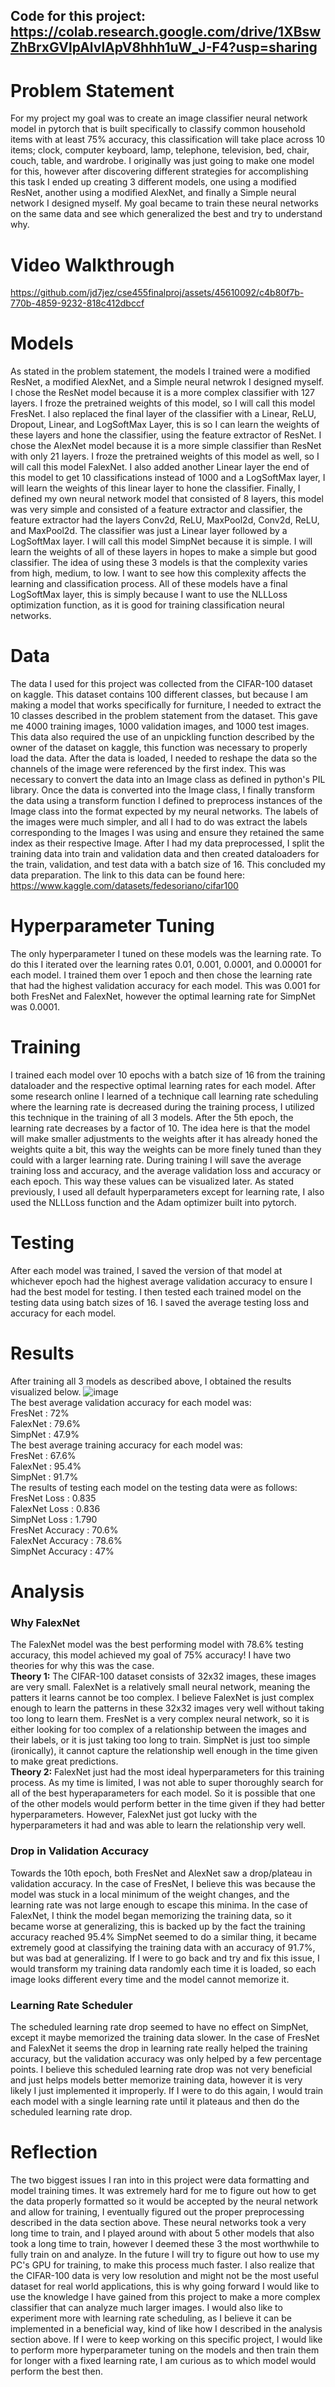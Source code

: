 ## Code for this project: https://colab.research.google.com/drive/1XBswZhBrxGVlpAlvlApV8hhh1uW_J-F4?usp=sharing
# Problem Statement
For my project my goal was to create an image classifier neural network model in pytorch that is built specifically to classify common household items with at least 75% accuracy, this classification will take place across 10 items; clock, computer keyboard, lamp, telephone, television, bed, chair, couch, table, and wardrobe. I originally was just going to make one model for this, however after discovering different strategies for accomplishing this task I ended up creating 3 different models, one using a modified ResNet, another using a modified AlexNet, and finally a Simple neural network I designed myself. My goal became to train these neural networks on the same data and see which generalized the best and try to understand why.
# Video Walkthrough
https://github.com/jd7jez/cse455finalproj/assets/45610092/c4b80f7b-770b-4859-9232-818c412dbccf
# Models
As stated in the problem statement, the models I trained were a modified ResNet, a modified AlexNet, and a Simple neural netwrok I designed myself. I chose the ResNet model because it is a more complex classifier with 127 layers. I froze the pretrained weights of this model, so I will call this model FresNet. I also replaced the final layer of the classifier with a Linear, ReLU, Dropout, Linear, and LogSoftMax Layer, this is so I can learn the weights of these layers and hone the classifier, using the feature extractor of ResNet. I chose the AlexNet model because it is a more simple classifier than ResNet with only 21 layers. I froze the pretrained weights of this model as well, so I will call this model FalexNet. I also added another Linear layer the end of this model to get 10 classifications instead of 1000 and a LogSoftMax layer, I will learn the weights of this linear layer to hone the classifier. Finally, I defined my own neural network model that consisted of 8 layers, this model was very simple and consisted of a feature extractor and classifier, the feature extractor had the layers Conv2d, ReLU, MaxPool2d, Conv2d, ReLU, and MaxPool2d. The classifier was just a Linear layer followed by a LogSoftMax layer. I will call this model SimpNet because it is simple. I will learn the weights of all of these layers in hopes to make a simple but good classifier. The idea of using these 3 models is that the complexity varies from high, medium, to low. I want to see how this complexity affects the learning and classification process. All of these models have a final LogSoftMax layer, this is simply because I want to use the NLLLoss optimization function, as it is good for training classification neural networks.
# Data
The data I used for this project was collected from the CIFAR-100 dataset on kaggle. This dataset contains 100 different classes, but because I am making a model that works specifically for furniture, I needed to extract the 10 classes described in the problem statement from the dataset. This gave me 4000 training images, 1000 validation images, and 1000 test images. This data also required the use of an unpickling function described by the owner of the dataset on kaggle, this function was necessary to properly load the data. After the data is loaded, I needed to reshape the data so the channels of the image were referenced by the first index. This was necessary to convert the data into an Image class as defined in python's PIL library. Once the data is converted into the Image class, I finally transform the data using a transform function I defined to preprocess instances of the Image class into the format expected by my neural networks. The labels of the images were much simpler, and all I had to do was extract the labels corresponding to the Images I was using and ensure they retained the same index as their respective Image. After I had my data preprocessed, I split the training data into train and validation data and then created dataloaders for the train, validation, and test data with a batch size of 16. This concluded my data preparation. The link to this data can be found here: https://www.kaggle.com/datasets/fedesoriano/cifar100
# Hyperparameter Tuning
The only hyperparameter I tuned on these models was the learning rate. To do this I iterated over the learning rates 0.01, 0.001, 0.0001, and 0.00001 for each model. I trained them over 1 epoch and then chose the learning rate that had the highest validation accuracy for each model. This was 0.001 for both FresNet and FalexNet, however the optimal learning rate for SimpNet was 0.0001.
# Training
I trained each model over 10 epochs with a batch size of 16 from the training dataloader and the respective optimal learning rates for each model. After some research online I learned of a technique call learning rate scheduling where the learning rate is decreased during the training process, I utilized this technique in the training of all 3 models. After the 5th epoch, the learning rate decreases by a factor of 10. The idea here is that the model will make smaller adjustments to the weights after it has already honed the weights quite a bit, this way the weights can be more finely tuned than they could with a larger learning rate. During training I will save the average training loss and accuracy, and the average validation loss and accuracy or each epoch. This way these values can be visualized later. As stated previously, I used all default hyperparameters except for learning rate, I also used the NLLLoss function and the Adam optimizer built into pytorch.
# Testing
After each model was trained, I saved the version of that model at whichever epoch had the highest average validation accuracy to ensure I had the best model for testing. I then tested each trained model on the testing data using batch sizes of 16. I saved the average testing loss and accuracy for each model.
# Results
After training all 3 models as described above, I obtained the results visualized below.
![image](https://github.com/jd7jez/cse455finalproj/assets/45610092/94aaf520-5589-471a-ac65-731964bf22f4)  
The best average validation accuracy for each model was:  
FresNet : 72%  
FalexNet : 79.6%  
SimpNet : 47.9%  
The best average training accuracy for each model was:  
FresNet : 67.6%  
FalexNet : 95.4%  
SimpNet : 91.7%  
The results of testing each model on the testing data were as follows:  
FresNet Loss : 0.835  
FalexNet Loss : 0.836  
SimpNet Loss : 1.790  
FresNet Accuracy : 70.6%  
FalexNet Accuracy : 78.6%  
SimpNet Accuracy : 47%  
# Analysis
### Why FalexNet
The FalexNet model was the best performing model with 78.6% testing accuracy, this model achieved my goal of 75% accuracy! I have two theories for why this was the case.  
**Theory 1:** The CIFAR-100 dataset consists of 32x32 images, these images are very small. FalexNet is a relatively small neural network, meaning the patters it learns cannot be too complex. I believe FalexNet is just complex enough to learn the patterns in these 32x32 images very well without taking too long to learn them. FresNet is a very complex neural network, so it is either looking for too complex of a relationship between the images and their labels, or it is just taking too long to train. SimpNet is just too simple (ironically), it cannot capture the relationship well enough in the time given to make great predictions.  
**Theory 2:** FalexNet just had the most ideal hyperparameters for this training process. As my time is limited, I was not able to super thoroughly search for all of the best hyperaparameters for each model. So it is possible that one of the other models would perform better in the time given if they had better hyperparameters. However, FalexNet just got lucky with the hyperparameters it had and was able to learn the relationship very well.  
### Drop in Validation Accuracy
Towards the 10th epoch, both FresNet and AlexNet saw a drop/plateau in validation accuracy. In the case of FresNet, I believe this was because the model was stuck in a local minimum of the weight changes, and the learning rate was not large enough to escape this minima. In the case of FalexNet, I think the model began memorizing the training data, so it became worse at generalizing, this is backed up by the fact the training accuracy reached 95.4% SimpNet seemed to do a similar thing, it became extremely good at classifying the training data with an accuracy of 91.7%, but was bad at generalizing. If I were to go back and try and fix this issue, I would transform my training data randomly each time it is loaded, so each image looks different every time and the model cannot memorize it.  
### Learning Rate Scheduler
The scheduled learning rate drop seemed to have no effect on SimpNet, except it maybe memorized the training data slower. In the case of FresNet and FalexNet it seems the drop in learning rate really helped the training accuracy, but the validation accuracy was only helped by a few percentage points. I believe this scheduled learning rate drop was not very beneficial and just helps models better memorize training data, however it is very likely I just implemented it improperly. If I were to do this again, I would train each model with a single learning rate until it plateaus and then do the scheduled learning rate drop.
# Reflection
The two biggest issues I ran into in this project were data formatting and model training times. It was extremely hard for me to figure out how to get the data properly formatted so it would be accepted by the neural network and allow for training, I eventually figured out the proper preprocessing described in the data section above. These neural networks took a very long time to train, and I played around with about 5 other models that also took a long time to train, however I deemed these 3 the most worthwhile to fully train on and analyze. In the future I will try to figure out how to use my PC's GPU for training, to make this process much faster. I also realize that the CIFAR-100 data is very low resolution and might not be the most useful dataset for real world applications, this is why going forward I would like to use the knowledge I have gained from this project to make a more complex classifier that can analyze much larger images. I would also like to experiment more with learning rate scheduling, as I believe it can be implemented in a beneficial way, kind of like how I described in the analysis section above. If I were to keep working on this specific project, I would like to perform more hyperparameter tuning on the models and then train them for longer with a fixed learning rate, I am curious as to which model would perform the best then.
